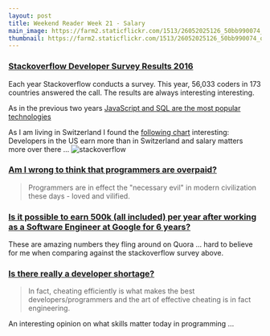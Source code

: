 ```yaml
---
layout: post
title: Weekend Reader Week 21 - Salary
main_image: https://farm2.staticflickr.com/1513/26052025126_50bb990074_b.jpg
thumbnail: https://farm2.staticflickr.com/1513/26052025126_50bb990074_q.jpg
---
```



### [Stackoverflow Developer Survey Results 2016](http://stackoverflow.com/research/developer-survey-2016)

Each year Stackoverflow conducts a survey. This year, 56,033 coders in 173 countries answered the call. The results are always interesting interesting.

As in the previous two years [JavaScript and SQL are the most popular technologies](http://stackoverflow.com/research/developer-survey-2016#technology-most-popular-technologies)

As I am living in Switzerland I found the [following chart](http://stackoverflow.com/research/developer-survey-2016#money-matters-more-in-some-countries) interesting: Developers in the US earn more than in Switzerland and salary matters more over there ...
![stackoverflow](https://i.imgur.com/TEj6gx4.png)


### [Am I wrong to think that programmers are overpaid?](https://www.quora.com/Am-I-wrong-to-think-that-programmers-are-overpaid)

> Programmers are in effect the "necessary evil" in modern civilization
> these days - loved and vilified.

### [Is it possible to earn 500k (all included) per year after working as a Software Engineer at Google for 6 years?](https://www.quora.com/Is-it-possible-to-earn-500k-all-included-per-year-after-working-as-a-Software-Engineer-at-Google-for-6-years)

These are amazing numbers they fling around on Quora ... hard to believe for me when comparing against the stackoverflow survey above.


### [Is there really a developer shortage?](https://www.quora.com/Is-there-really-a-developer-shortage)

> In fact, cheating efficiently is what makes the best developers/programmers and the art of effective cheating is in fact engineering.

An interesting opinion on what skills matter today in programming ...

